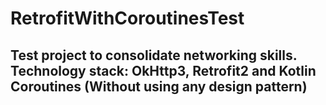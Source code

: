 # RetrofitWithCoroutinesTest
## Test project to consolidate networking skills. Technology stack: OkHttp3, Retrofit2 and Kotlin Coroutines (Without using any design pattern)